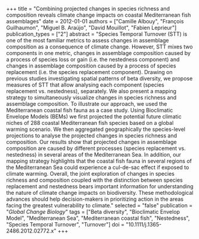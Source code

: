 +++
title = "Combining projected changes in species richness and composition reveals climate change impacts on coastal Mediterranean fish assemblages"
date = 2012-01-01
authors = ["Camille Albouy", "François Guilhaumon", "Miguel B. Araújo", "David Mouillot", "Fabien Leprieur"]
publication_types = ["2"]
abstract = "Species Temporal Turnover (STT) is one of the most familiar metrics to assess changes in assemblage composition as a consequence of climate change. However, STT mixes two components in one metric, changes in assemblage composition caused by a process of species loss or gain (i.e. the nestedness component) and changes in assemblage composition caused by a process of species replacement (i.e. the species replacement component). Drawing on previous studies investigating spatial patterns of beta diversity, we propose measures of STT that allow analysing each component (species replacement vs. nestedness), separately. We also present a mapping strategy to simultaneously visualize changes in species richness and assemblage composition. To illustrate our approach, we used the Mediterranean coastal fish fauna as a case study. Using Bioclimatic Envelope Models (BEMs) we first projected the potential future climatic niches of 288 coastal Mediterranean fish species based on a global warming scenario. We then aggregated geographically the species-level projections to analyse the projected changes in species richness and composition. Our results show that projected changes in assemblage composition are caused by different processes (species replacement vs. nestedness) in several areas of the Mediterranean Sea. In addition, our mapping strategy highlights that the coastal fish fauna in several regions of the Mediterranean Sea could experience a cul-de-sac effect if exposed to climate warming. Overall, the joint exploration of changes in species richness and composition coupled with the distinction between species replacement and nestedness bears important information for understanding the nature of climate change impacts on biodiversity. These methodological advances should help decision-makers in prioritizing action in the areas facing the greatest vulnerability to climate."
selected = "false"
publication = "*Global Change Biology*"
tags = ["Beta diversity", "Bioclimatic Envelop Model", "Mediterranean Sea", "Mediterranean coastal fish", "Nestedness", "Species Temporal Turnover", "Turnover"]
doi = "10.1111/j.1365-2486.2012.02772.x"
+++

